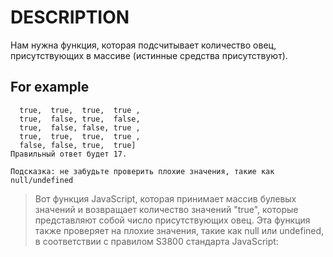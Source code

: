 # DESCRIPTION

Нам нужна функция, которая подсчитывает количество овец, присутствующих в массиве (истинные средства присутствуют).

## For example

```[true, true,  true,  false,
  true,  true,  true,  true ,
  true,  false, true,  false,
  true,  false, false, true ,
  true,  true,  true,  true ,
  false, false, true,  true]
Правильный ответ будет 17.

Подсказка: не забудьте проверить плохие значения, такие как null/undefined
```

> Вот функция JavaScript, которая принимает массив булевых значений и возвращает количество значений "true", которые представляют собой число присутствующих овец. Эта функция также проверяет на плохие значения, такие как null или undefined, в соответствии с правилом S3800 стандарта JavaScript:
